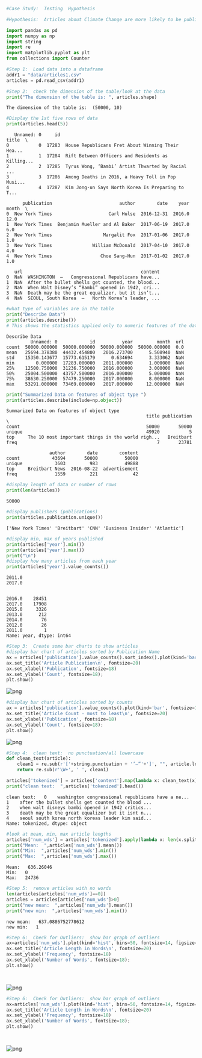 ```python
#Case Study:  Testing  Hypothesis

#Hypothesis:  Articles about Climate Change are more likely to be published by "Liberal" sources

import pandas as pd
import numpy as np
import string
import re
import matplotlib.pyplot as plt
from collections import Counter
```


```python
#Step 1:  Load data into a dataframe
addr1 = "data/articles1.csv"
articles = pd.read_csv(addr1)
```


```python
#Step 2:  check the dimension of the table/look at the data
print("The dimension of the table is: ", articles.shape)
```

    The dimension of the table is:  (50000, 10)
    


```python
#Display the 1st five rows of data
print(articles.head(5))
```

       Unnamed: 0     id                                              title  \
    0           0  17283  House Republicans Fret About Winning Their Hea...   
    1           1  17284  Rift Between Officers and Residents as Killing...   
    2           2  17285  Tyrus Wong, ‘Bambi’ Artist Thwarted by Racial ...   
    3           3  17286  Among Deaths in 2016, a Heavy Toll in Pop Musi...   
    4           4  17287  Kim Jong-un Says North Korea Is Preparing to T...   
    
          publication                         author        date    year  month  \
    0  New York Times                     Carl Hulse  2016-12-31  2016.0   12.0   
    1  New York Times  Benjamin Mueller and Al Baker  2017-06-19  2017.0    6.0   
    2  New York Times                   Margalit Fox  2017-01-06  2017.0    1.0   
    3  New York Times               William McDonald  2017-04-10  2017.0    4.0   
    4  New York Times                  Choe Sang-Hun  2017-01-02  2017.0    1.0   
    
       url                                            content  
    0  NaN  WASHINGTON  —   Congressional Republicans have...  
    1  NaN  After the bullet shells get counted, the blood...  
    2  NaN  When Walt Disney’s “Bambi” opened in 1942, cri...  
    3  NaN  Death may be the great equalizer, but it isn’t...  
    4  NaN  SEOUL, South Korea  —   North Korea’s leader, ...  
    


```python
#what type of variables are in the table
print("Describe Data")
print(articles.describe())
# This shows the statistics applied only to numeric features of the dataset.
```

    Describe Data
             Unnamed: 0            id          year         month  url
    count  50000.000000  50000.000000  50000.000000  50000.000000  0.0
    mean   25694.378380  44432.454800   2016.273700      5.508940  NaN
    std    15350.143677  15773.615179      0.634694      3.333062  NaN
    min        0.000000  17283.000000   2011.000000      1.000000  NaN
    25%    12500.750000  31236.750000   2016.000000      3.000000  NaN
    50%    25004.500000  43757.500000   2016.000000      5.000000  NaN
    75%    38630.250000  57479.250000   2017.000000      8.000000  NaN
    max    53291.000000  73469.000000   2017.000000     12.000000  NaN
    


```python
print("Summarized Data on features of object type ")
print(articles.describe(include=np.object))
```

    Summarized Data on features of object type 
                                                        title publication  \
    count                                               50000       50000   
    unique                                              49920           5   
    top     The 10 most important things in the world righ...   Breitbart   
    freq                                                    7       23781   
    
                    author        date        content  
    count            43694       50000          50000  
    unique            3603         983          49888  
    top     Breitbart News  2016-08-22  advertisement  
    freq              1559         221             42  
    


```python
#display length of data or number of rows
print(len(articles))
```

    50000
    


```python
#display publishers (publications)
print(articles.publication.unique())

```

    ['New York Times' 'Breitbart' 'CNN' 'Business Insider' 'Atlantic']
    


```python
#display min, max of years published
print(articles['year'].min())
print(articles['year'].max())
print("\n")
#display how many articles from each year
print(articles['year'].value_counts())
```

    2011.0
    2017.0
    
    
    2016.0    28451
    2017.0    17908
    2015.0     3326
    2013.0      212
    2014.0       76
    2012.0       26
    2011.0        1
    Name: year, dtype: int64
    


```python
#Step 3:  Create some bar charts to show articles
#display bar chart of articles sorted by Publication Name
ax = articles['publication'].value_counts().sort_index().plot(kind='bar', fontsize=14, figsize=(12,10))
ax.set_title('Article Publication\n', fontsize=20)
ax.set_xlabel('Publication', fontsize=18)
ax.set_ylabel('Count', fontsize=18);
plt.show()
```


![png](output_9_0.png)



```python
#display bar chart of articles sorted by counts
ax = articles['publication'].value_counts().plot(kind='bar', fontsize=14, figsize=(12,10))
ax.set_title('Article Count - most to least\n', fontsize=20)
ax.set_xlabel('Publication', fontsize=18)
ax.set_ylabel('Count', fontsize=18);
plt.show()
```


![png](output_10_0.png)



```python
#Step 4:  clean text:  no punctuation/all lowercase
def clean_text(article):
    clean1 = re.sub(r'['+string.punctuation + '’—”'+']', "", article.lower())
    return re.sub(r'\W+', ' ', clean1)
```


```python
articles['tokenized'] = articles['content'].map(lambda x: clean_text(x))
print("clean text:  ",articles['tokenized'].head())

```

    clean text:   0    washington congressional republicans have a ne...
    1    after the bullet shells get counted the blood ...
    2    when walt disneys bambi opened in 1942 critics...
    3    death may be the great equalizer but it isnt n...
    4    seoul south korea north koreas leader kim said...
    Name: tokenized, dtype: object
    


```python
#look at mean, min, max article lengths
articles['num_wds'] = articles['tokenized'].apply(lambda x: len(x.split()))
print("Mean:  ",articles['num_wds'].mean())
print("Min:  ",articles['num_wds'].min())
print("Max:  ",articles['num_wds'].max())

```

    Mean:   636.26046
    Min:   0
    Max:   24736
    


```python
#Step 5:  remove articles with no words
len(articles[articles['num_wds']==0])
articles = articles[articles['num_wds']>0]
print("new mean:  ",articles['num_wds'].mean())
print("new min:  ",articles['num_wds'].min())

```

    new mean:   637.0886752778612
    new min:   1
    


```python
#Step 6:  Check for Outliers:  show bar graph of outliers
ax=articles['num_wds'].plot(kind='hist', bins=50, fontsize=14, figsize=(12,10))
ax.set_title('Article Length in Words\n', fontsize=20)
ax.set_ylabel('Frequency', fontsize=18)
ax.set_xlabel('Number of Words', fontsize=18);
plt.show()




```


![png](output_15_0.png)



```python
#Step 6:  Check for Outliers:  show bar graph of outliers
ax=articles['num_wds'].plot(kind='hist', bins=50, fontsize=14, figsize=(12,10))
ax.set_title('Article Length in Words\n', fontsize=20)
ax.set_ylabel('Frequency', fontsize=18)
ax.set_xlabel('Number of Words', fontsize=18);
plt.show()




```


![png](output_16_0.png)



```python

```
